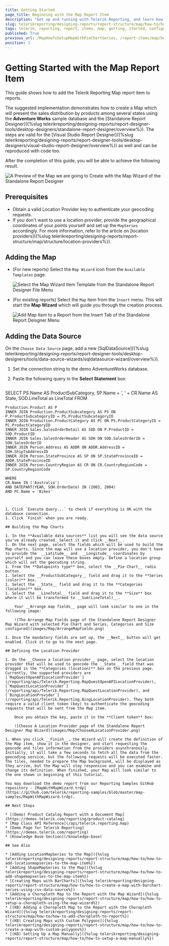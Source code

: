 ```yaml
---
title: Getting Started
page_title: Beginning with the Map Report Item
description: "Get up and running with Telerik Reporting, and learn how to create and configure the Map report item in reports."
slug: telerikreporting/designing-reports/report-structure/map/how-to/how-to-setup-a-map-using-the-map-wizard
tags: telerik, reporting, report, items, map, getting, started, configure
published: True
previous_url: /MapHowToSetupMapWithPieChartSeries, /report-items/map/how-to/how-to-setup-a-map-using-the-map-wizard, /knowledge-base/map-set-up-with-the-map-wizard
position: 1
---
```


# Getting Started with the Map Report Item

This guide shows how to add the Telerik Reporting Map report item to reports.

The suggested implementation demonstrates how to create a Map which will present the sales distribution by products among several states using the __Adventure Works__ sample database and the [Standalone Report Designer]({%slug telerikreporting/designing-reports/report-designer-tools/desktop-designers/standalone-report-designer/overview%}). The steps are valid for the [Visual Studio Report Designer]({%slug telerikreporting/designing-reports/report-designer-tools/desktop-designers/visual-studio-report-designer/overview%}) as well and can be reproduced with code too.

After the completion of this guide, you will be able to achieve the following result.

![A Preview of the Map we are going to Create with the Map Wizard of the Standalone Report Designer](images/Map/MapWithWizardPreview.png)

## Prerequisites 

* Obtain a valid Location Provider key to authenticate your geocoding requests.
* If you don't want to use a location provider, provide the geographical coordinates of your points yourself and set up the `MapSeries` accordingly. For more information, refer to the article on [location providers]({%slug telerikreporting/designing-reports/report-structure/map/structure/location-providers%}).

## Adding the Map

+ (For new reports) Select the `Map Wizard` icon from the `Available Templates` page.

	![Select the Map Wizard Item Template from the Standalone Report Designer File Menu](images/Map/ItemTemplate_MapWizard.png)

+ (For existing reports) Select the `Map` item from the `Insert` menu. This will start the __Map Wizard__ which will guide you through the creation process.

	![Add Map Item to a Report from the Insert Tab of the Standalone Report Deisgner Menu](images/Map/InsertMenu_SelectMap.png)

## Adding the Data Source

On the `Choose Data Source` page, add a new [SqlDataSource]({%slug telerikreporting/designing-reports/report-designer-tools/desktop-designers/tools/data-source-wizards/sqldatasource-wizard/overview%}).

1. Set the connection string to the demo AdventureWorks database.
1. Paste the following query in the **Select Statement** box:

	````SQL
SELECT
	PS.Name AS ProductSubCategory,
	SP.Name + ', ' + CR.Name AS State,
	SOD.LineTotal as LineTotal
	FROM

	Production.Product AS P
	INNER JOIN Production.ProductSubcategory AS PS ON P.ProductSubcategoryID = PS.ProductSubcategoryID
	INNER JOIN Production.ProductCategory AS PC ON PS.ProductCategoryID = PC.ProductCategoryID
	INNER JOIN Sales.SalesOrderDetail AS SOD ON P.ProductID = SOD.ProductID
	INNER JOIN Sales.SalesOrderHeader AS SOH ON SOD.SalesOrderID = SOH.SalesOrderID
	INNER JOIN Person.Address AS ADDR ON ADDR.AddressID = SOH.ShipToAddressID
	INNER JOIN Person.StateProvince AS SP ON SP.StateProvinceID = ADDR.StateProvinceID
	INNER JOIN Person.CountryRegion AS CR ON CR.CountryRegionCode = SP.CountryRegionCode

	WHERE
	CR.Name IN ('Australia')
	AND DATEPART(YEAR, SOH.OrderDate) IN (2003, 2004)
	AND PC.Name = 'Bikes'
````


1. Click `Execute Query...` to check if everything is OK with the database connection.
1. Click `Finish` when you are ready.

## Building the Map Charts

1. In the **Available data sources** list you will see the data source you've already created. Select it and click __Next__.
1. On the next page, select the fields which will be used to build the Map charts. Since the map will use a location provider, you don't have to provide the  __Latitude__ and  __Longitude__ coordinates by yourself and you can leave these boxes empty. Define a location group which will set the geocoding string.
1. From the **Datapoints type** box, select the __Pie Chart__ radio button.
1. Select the __ProductSubCategory__ field and drag it to the **Series (color)** box.
1. Select the __State__ field and drag it to the **Categories (location)** box.
1. Select the __LineTotal__ field and drag it to the **Size** box where it will be transformed to __Sum(LineTotal)__.

	Your __Arrange map fields__ page will look similar to one in the following image:

	![The Arrange Map Fields page of the Standalone Report Designer Map Wizard with selected Pie Chart and Series, Categories and Size configured](images/Map/ArrangeMapFields.png)

1. Once the mandatory fields are set up, the __Next__ button will get enabled. Click it to go to the next page.

## Defining the Location Provider

1. On the __Choose a location provider__ page, select the location provider that will be used to geocode the __State__ field that was dragged in the **Categories (location)** box on the previous page. Currently, the supported providers are [`MapQuestOpenAPILocationProvider`](/reporting/api/Telerik.Reporting.MapQuestOpenAPILocationProvider), [`MapQuestLocationProvider`](/reporting/api/Telerik.Reporting.MapQuestLocationProvider), and [`BingLocationProvider`](/reporting/api/Telerik.Reporting.BingLocationProvider). They both require a valid client token (key) to authenticate the geocoding requests that will be sent from the Map item.

	Once you obtain the key, paste it in the **Client token** box:

	![Choose A Location Provider page of the Standalone Report Designer Map Wizard](images/Map/ChooseALocationProvider.png)

1. When you click __Finish__, the Wizard will create the definition of the Map item, show it in the designer, and start requesting the geocode and tiles information from the providers asynchronously. Initially, it will take a few seconds to fetch all the data from the geocoding service, but the following requests will be executed faster. The tiles, needed to prepare the Map background, will be displayed as they arrive, but the Map will stay responsive and you can examine and change its definition. When finished, your Map will look similar to the one shown in beginning of this tutorial.

You may download the demo report from our Reporting Samples GitHub repository - [MapWithMapWizard.trdp](https://github.com/telerik/reporting-samples/blob/master/map-samples/MapWithMapWizard.trdp).

## Next Steps

* [(Demo) Product Catalog Report with a Document Map](https://demos.telerik.com/reporting/product-catalog)
* [Map Class API Reference](/api/telerik.reporting.map)
* [Demo Page for Telerik Reporting](https://demos.telerik.com/reporting)
* [Knowledge Base Section](/knowledge-base)

## See Also

* [Adding LocationMapSeries to the Map]({%slug telerikreporting/designing-reports/report-structure/map/how-to/how-to-add-locationmapseries-to-the-map-item%})
* [Adding ShapeMapSeries to the Map]({%slug telerikreporting/designing-reports/report-structure/map/how-to/how-to-add-shapemapseries-to-the-map-item%})
* [Creating Maps with BarCharts]({%slug telerikreporting/designing-reports/report-structure/map/how-to/how-to-create-a-map-with-barchart-series-using-csv-data-source%})
* [Adding a Choropleth Map to the Report with the Map Wizard]({%slug telerikreporting/designing-reports/report-structure/map/how-to/how-to-setup-a-choropleth-using-the-map-wizard%})
* [(KB) Adding a Choropleth Map to the Report with the Choropleth Wizard]({%slug telerikreporting/designing-reports/report-structure/map/how-to/how-to-add-choropleth-to-report%})
* [(KB) Creating Maps with Custom Polygons]({%slug telerikreporting/designing-reports/report-structure/map/how-to/how-to-create-a-map-with-custom-polygons%})
* [(KB) Setting Up a Map Manually]({%slug telerikreporting/designing-reports/report-structure/map/how-to/how-to-setup-a-map-manually%})
